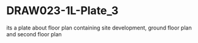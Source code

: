 # DRAW023-1L-Plate_3
 its a plate about floor plan containing site development, ground floor plan and second floor plan
